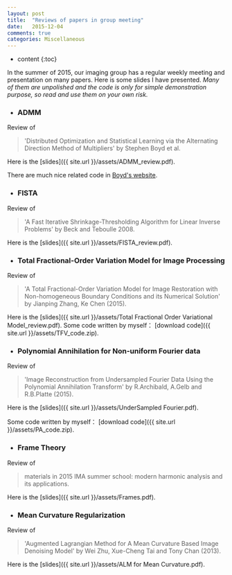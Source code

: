 ```yaml
---
layout: post
title:  "Reviews of papers in group meeting"
date:   2015-12-04
comments: true
categories: Miscellaneous
---
```

* content
{:toc}

In the summer of 2015, our imaging group has a regular weekly meeting and presentation on many papers. Here is some slides I have presented. _Many of them are unpolished and the code is only for simple demonstration purpose, so read and use them on your own risk._

- ### ADMM

Review of 

>'Distributed Optimization and Statistical Learning via the Alternating Direction Method of Multipliers' by Stephen Boyd et al.

Here is the [slides]({{ site.url }}/assets/ADMM_review.pdf).

There are much nice related code in <a href="https://web.stanford.edu/~boyd/papers/admm_distr_stats.html" target="_blank">Boyd's website</a>.


- ### FISTA

Review of

>'A Fast Iterative Shrinkage-Thresholding Algorithm for Linear Inverse
Problems' by Beck and Teboulle 2008.

Here is the [slides]({{ site.url }}/assets/FISTA_review.pdf).


- ### Total Fractional-Order Variation Model for Image Processing

Review of 

>'A Total Fractional-Order Variation Model for Image Restoration with Non-homogeneous Boundary Conditions and its Numerical Solution' by Jianping Zhang, Ke Chen (2015).

Here is the [slides]({{ site.url }}/assets/Total Fractional Order Variational Model_review.pdf).
Some code written by myself： [download code]({{ site.url }}/assets/TFV_code.zip).


- ### Polynomial Annihilation for Non-uniform Fourier data

Review of

>'Image Reconstruction from Undersampled Fourier Data Using the Polynomial Annihilation Transform' by R.Archibald, A.Gelb and R.B.Platte (2015).

Here is the [slides]({{ site.url }}/assets/UnderSampled Fourier.pdf).

Some code written by myself： [download code]({{ site.url }}/assets/PA_code.zip).


- ### Frame Theory

Review of 

>materials in 2015 IMA summer school: modern harmonic analysis and its applications.

Here is the [slides]({{ site.url }}/assets/Frames.pdf).



- ### Mean Curvature Regularization

Review of 

> 'Augmented Lagrangian Method for A Mean Curvature Based Image Denoising Model' by Wei Zhu, Xue-Cheng Tai and Tony Chan (2013).

Here is the [slides]({{ site.url }}/assets/ALM for Mean Curvature.pdf).

